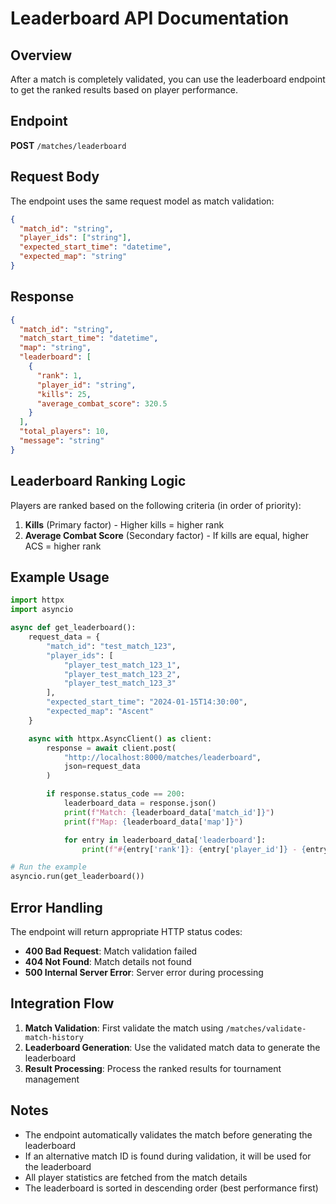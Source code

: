 # Leaderboard API Documentation

## Overview

After a match is completely validated, you can use the leaderboard endpoint to get the ranked results based on player performance.

## Endpoint

**POST** `/matches/leaderboard`

## Request Body

The endpoint uses the same request model as match validation:

```json
{
  "match_id": "string",
  "player_ids": ["string"],
  "expected_start_time": "datetime",
  "expected_map": "string"
}
```

## Response

```json
{
  "match_id": "string",
  "match_start_time": "datetime",
  "map": "string",
  "leaderboard": [
    {
      "rank": 1,
      "player_id": "string",
      "kills": 25,
      "average_combat_score": 320.5
    }
  ],
  "total_players": 10,
  "message": "string"
}
```

## Leaderboard Ranking Logic

Players are ranked based on the following criteria (in order of priority):

1. **Kills** (Primary factor) - Higher kills = higher rank
2. **Average Combat Score** (Secondary factor) - If kills are equal, higher ACS = higher rank

## Example Usage

```python
import httpx
import asyncio

async def get_leaderboard():
    request_data = {
        "match_id": "test_match_123",
        "player_ids": [
            "player_test_match_123_1",
            "player_test_match_123_2",
            "player_test_match_123_3"
        ],
        "expected_start_time": "2024-01-15T14:30:00",
        "expected_map": "Ascent"
    }

    async with httpx.AsyncClient() as client:
        response = await client.post(
            "http://localhost:8000/matches/leaderboard",
            json=request_data
        )

        if response.status_code == 200:
            leaderboard_data = response.json()
            print(f"Match: {leaderboard_data['match_id']}")
            print(f"Map: {leaderboard_data['map']}")

            for entry in leaderboard_data['leaderboard']:
                print(f"#{entry['rank']}: {entry['player_id']} - {entry['kills']} kills, {entry['average_combat_score']} ACS")

# Run the example
asyncio.run(get_leaderboard())
```

## Error Handling

The endpoint will return appropriate HTTP status codes:

- **400 Bad Request**: Match validation failed
- **404 Not Found**: Match details not found
- **500 Internal Server Error**: Server error during processing

## Integration Flow

1. **Match Validation**: First validate the match using `/matches/validate-match-history`
2. **Leaderboard Generation**: Use the validated match data to generate the leaderboard
3. **Result Processing**: Process the ranked results for tournament management

## Notes

- The endpoint automatically validates the match before generating the leaderboard
- If an alternative match ID is found during validation, it will be used for the leaderboard
- All player statistics are fetched from the match details
- The leaderboard is sorted in descending order (best performance first)
